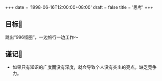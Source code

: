 +++
date = '1998-06-16T12:00:00+08:00'
draft = false
title = '思考'
+++
## 目标🎯

跳出“996怪圈”，一边旅行一边工作～

## 谨记🤔️

- 如果只有知识的广度而没有深度，就会导致个人没有突出的亮点，缺乏竞争力。
